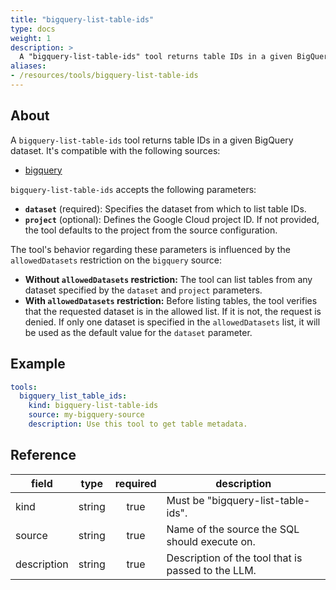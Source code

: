 ```yaml
---
title: "bigquery-list-table-ids"
type: docs
weight: 1
description: >
  A "bigquery-list-table-ids" tool returns table IDs in a given BigQuery dataset.
aliases:
- /resources/tools/bigquery-list-table-ids
---
```


## About

A `bigquery-list-table-ids` tool returns table IDs in a given BigQuery dataset.
It's compatible with the following sources:

- [bigquery](../../sources/bigquery.md)

`bigquery-list-table-ids` accepts the following parameters:

- **`dataset`** (required): Specifies the dataset from which to list table IDs.
- **`project`** (optional): Defines the Google Cloud project ID. If not provided,
the tool defaults to the project from the source configuration.

The tool's behavior regarding these parameters is influenced by the
`allowedDatasets` restriction on the `bigquery` source:

- **Without `allowedDatasets` restriction:** The tool can list tables from any
dataset specified by the `dataset` and `project` parameters.
- **With `allowedDatasets` restriction:** Before listing tables, the tool verifies
that the requested dataset is in the allowed list. If it is not, the request is
denied. If only one dataset is specified in the `allowedDatasets` list, it
will be used as the default value for the `dataset` parameter.

## Example

```yaml
tools:
  bigquery_list_table_ids:
    kind: bigquery-list-table-ids
    source: my-bigquery-source
    description: Use this tool to get table metadata.
```

## Reference

| **field**   |                  **type**                  | **required** | **description**                                                                                  |
|-------------|:------------------------------------------:|:------------:|--------------------------------------------------------------------------------------------------|
| kind        |                   string                   |     true     | Must be "bigquery-list-table-ids".                                                               |
| source      |                   string                   |     true     | Name of the source the SQL should execute on.                                                    |
| description |                   string                   |     true     | Description of the tool that is passed to the LLM.                                               |

